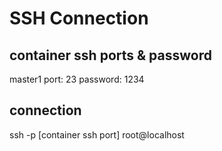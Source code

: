 # SSH Connection

## container ssh ports & password

master1
port: 23
password: 1234

## connection

ssh -p [container ssh port] root@localhost
